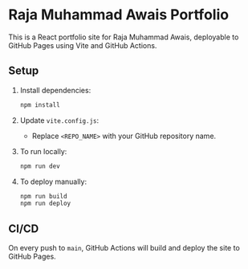 # Raja Muhammad Awais Portfolio

This is a React portfolio site for Raja Muhammad Awais, deployable to GitHub Pages using Vite and GitHub Actions.

## Setup

1. Install dependencies:
   ```bash
   npm install
   ```
2. Update `vite.config.js`:
   - Replace `<REPO_NAME>` with your GitHub repository name.

3. To run locally:
   ```bash
   npm run dev
   ```

4. To deploy manually:
   ```bash
   npm run build
   npm run deploy
   ```

## CI/CD

On every push to `main`, GitHub Actions will build and deploy the site to GitHub Pages.
